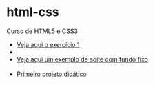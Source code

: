 # html-css
 Curso de HTML5 e CSS3


<ul>
    <li><a href="https://danielmendescruz.github.io/html-css/\exercícios\ex001\index1.html">Veja aqui o exercício 1</a><li> <br>
    <li><a href="https://danielmendescruz.github.io/html-css/\exercícios\ex019\fundo004.html">Veja aqui um exemplo de soite com fundo fixo</a></li> <br>
    <li><a href="https://danielmendescruz.github.io/html-css/desafios/módulo2/d010(projeto guiado pelo professor)/android.html">Primeiro projeto didático</a></li> <br>
</ul>
